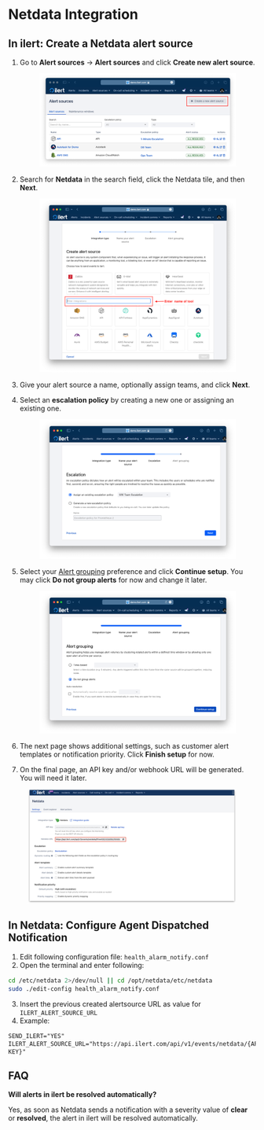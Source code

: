 # Netdata Integration

## In ilert: Create a Netdata alert source <a href="#create-alarm-source" id="create-alarm-source"></a>

1.  Go to **Alert sources** -> **Alert sources** and click **Create new alert source**.

    <figure><img src="../.gitbook/assets/Screenshot 2023-08-28 at 10.21.10.png" alt=""><figcaption></figcaption></figure>
2.  Search for **Netdata** in the search field, click the Netdata tile, and then **Next**.&#x20;

    <figure><img src="../.gitbook/assets/Screenshot 2023-08-28 at 10.24.23.png" alt=""><figcaption></figcaption></figure>
3. Give your alert source a name, optionally assign teams, and click **Next**.
4.  Select an **escalation policy** by creating a new one or assigning an existing one.

    <figure><img src="../.gitbook/assets/Screenshot 2023-08-28 at 11.37.47.png" alt=""><figcaption></figcaption></figure>
5.  Select your [Alert grouping](../alerting/alert-sources.md#alert-grouping) preference and click **Continue setup**. You may click **Do not group alerts** for now and change it later.&#x20;

    <figure><img src="../.gitbook/assets/Screenshot 2023-08-28 at 11.38.24.png" alt=""><figcaption></figcaption></figure>
6. The next page shows additional settings, such as customer alert templates or notification priority. Click **Finish setup** for now.
7. On the final page, an API key and/or webhook URL will be generated. You will need it later.

<figure><img src="../.gitbook/assets/1 (12).png" alt="" width="563"><figcaption></figcaption></figure>

## In Netdata: Configure Agent Dispatched Notification

1. Edit following configuration file: `health_alarm_notify.conf`
2. Open the terminal and enter following:

```bash
cd /etc/netdata 2>/dev/null || cd /opt/netdata/etc/netdata
sudo ./edit-config health_alarm_notify.conf
```

3. Insert the previous created alertsource URL as value for `ILERT_ALERT_SOURCE_URL`
4. Example:

```
SEND_ILERT="YES"
ILERT_ALERT_SOURCE_URL="https://api.ilert.com/api/v1/events/netdata/{API-KEY}"
```



## FAQ

**Will alerts in ilert be resolved automatically?**

Yes, as soon as Netdata sends a notification with a severity value of **clear** or **resolved**, the alert in ilert will be resolved automatically.
